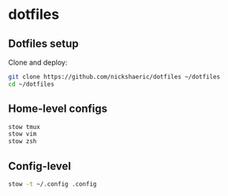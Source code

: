 # dotfiles

## Dotfiles setup

Clone and deploy:
```bash
git clone https://github.com/nickshaeric/dotfiles ~/dotfiles
cd ~/dotfiles
```

## Home-level configs
```bash
stow tmux
stow vim
stow zsh
```

## Config-level
```bash
stow -t ~/.config .config
```

